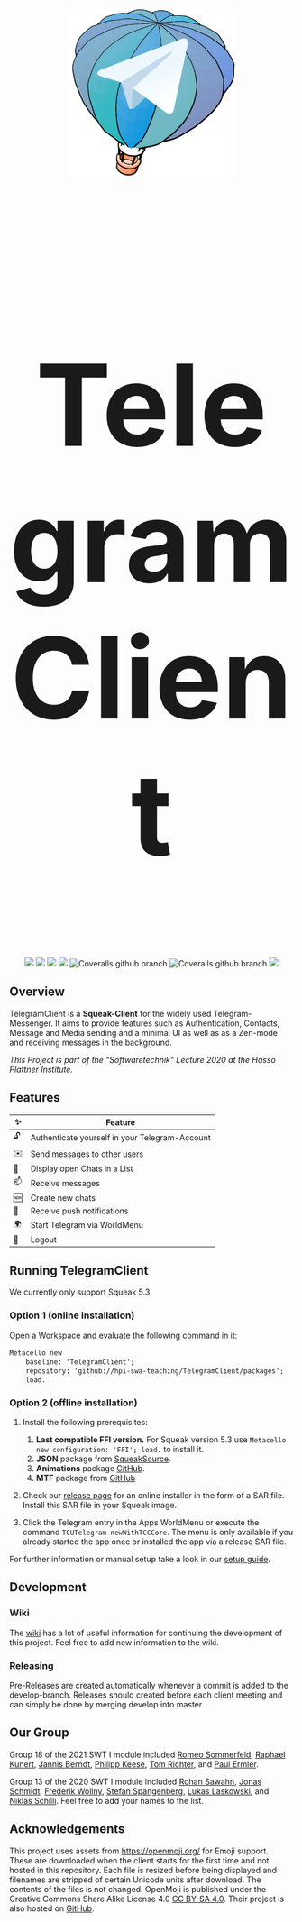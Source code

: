 <p align="center"><img width="300" height="300" src="assets/logo.png" alt="TelegramClient-Logo"></p>

<h1 align="center" style=font-size:200px>TelegramClient</h1>

<p align="center">
    <a href="https://github.com/hpi-swa-teaching/TelegramClient/commits/" title="Last Commit"><img src="https://img.shields.io/github/last-commit/hpi-swa-teaching/TelegramClient?style=flat"></a>
    <a href="https://github.com/hpi-swa-teaching/TelegramClient/issues" title="Open Issues"><img src="https://img.shields.io/github/issues/hpi-swa-teaching/TelegramClient"></a>
    <a href="https://github.com/hpi-swa-teaching/TelegramClient/actions?query=workflow%3ACI+branch%3Amaster" title="Build Status - Master"><img src="https://img.shields.io/github/workflow/status/hpi-swa-teaching/TelegramClient/CI/master?label=master"></a>
    <a href="https://github.com/hpi-swa-teaching/TelegramClient/actions?query=workflow%3ACI+branch%3Adevelop" title="Build Status - Develop"><img src="https://img.shields.io/github/workflow/status/hpi-swa-teaching/telegramclient/CI/develop?label=develop"></a>
    <img alt="Coveralls github branch" src="https://img.shields.io/coveralls/github/hpi-swa-teaching/TelegramClient/master?label=coverage%20-%20master">
    <img alt="Coveralls github branch" src="https://img.shields.io/coveralls/github/hpi-swa-teaching/TelegramClient/develop?label=coverage%20-%20develop">
    <a href="./LICENSE" title="License"><img src="https://img.shields.io/github/license/hpi-swa-teaching/TelegramClient"></a>

## Overview

TelegramClient is a **Squeak-Client** for the widely used Telegram-Messenger. It aims to provide features such as Authentication, Contacts, Message and Media sending and a minimal UI as well as as a Zen-mode and receiving messages in the background.

*This Project is part of the "Softwaretechnik" Lecture 2020 at the Hasso Plattner Institute.*

## Features

<table>
  <thead>
    <tr>
      <th>✨</th>
      <th>Feature</th>
    </tr>
  </thead>
  <tbody>
    <tr>
      <td>🔓</td>
      <td>Authenticate yourself in your Telegram-Account</td>
    </tr>
    <tr>
      <td>✉️</td>
      <td>Send messages to other users</td>
    </tr>
    <tr>
      <td>💬</td>
      <td>Display open Chats in a List</td>
    </tr>
    <tr>
      <td>📫</td>
      <td>Receive messages</td>
    </tr>
    <tr>
      <td>🆕</td>
      <td>Create new chats</td>
    </tr>
    <tr>
      <td>🔔</td>
      <td>Receive push notifications</td>
    </tr>
    <tr>
      <td>🌍</td>
      <td>Start Telegram via WorldMenu</td>
    </tr>
    <tr>
      <td>🚶</td>
      <td>Logout</td>
    </tr>
  </tbody>
</table>

## Running TelegramClient

We currently only support Squeak 5.3.

### Option 1 (online installation)

Open a Workspace and evaluate the following command in it:
```smalltalk
Metacello new
	baseline: 'TelegramClient';
	repository: 'github://hpi-swa-teaching/TelegramClient/packages';
	load.
```

### Option 2 (offline installation)

1. Install the following prerequisites:
   1. **Last compatible FFI version.** For Squeak version 5.3 use `Metacello new configuration: 'FFI'; load.` to install it.
   2. **JSON** package from [SqueakSource](http://www.squeaksource.com/JSON.html).
   3. **Animations** package [GitHub](https://github.com/hpi-swa/animations/).
   4. **MTF** package from [GitHub](https://github.com/hpi-swa-teaching/Morphic-Testing-Framework)

2. Check our [release page](https://github.com/hpi-swa-teaching/TelegramClient/releases) for an online installer in the form of a SAR file. Install this SAR file in your Squeak image.

3. Click the Telegram entry in the Apps WorldMenu or execute the command `TCUTelegram newWithTCCCore`. The menu is only available if you already started the app once or installed the app via a release SAR file.

For further information or manual setup take a look in our [setup
guide](https://github.com/hpi-swa-teaching/TelegramClient/wiki/Setup-Guide).

## Development

### Wiki

The [wiki](https://github.com/hpi-swa-teaching/TelegramClient/wiki) has a lot of useful information for continuing the development of this project. Feel free to add new information to the wiki.

### Releasing

Pre-Releases are created automatically whenever a commit is added to the develop-branch. Releases should created before each client meeting and can simply be done by merging develop into master.

## Our Group

Group 18 of the 2021 SWT I module included [Romeo Sommerfeld](https://github.com/rsommerfeld), [Raphael Kunert](https://github.com/Storyxx), [Jannis Berndt](https://github.com/jb3rndt), [Philipp Keese](https://github.com/phkeese), [Tom Richter](https://github.com/tom-richter), and [Paul Ermler](https://github.com/permler).

Group 13 of the 2020 SWT I module included [Rohan Sawahn](https://github.com/rohansaw), [Jonas Schmidt](https://github.com/schmidtjonas), [Frederik Wollny](https://github.com/Freddy200), [Stefan Spangenberg](https://github.com/sspangenberg), [Lukas Laskowski](https://github.com/lasklu), and [Niklas Schilli](https://github.com/Mrnikbobjeff). Feel free to add your names to the list.

## Acknowledgements

This project uses assets from https://openmoji.org/ for Emoji support. These are downloaded when the client starts for the first time and not hosted in this repository.
Each file is resized before being displayed and filenames are stripped of certain Unicode units after download. The contents of the files is not changed.
OpenMoji is published under the Creative Commons Share Alike License 4.0 [CC BY-SA 4.0](https://creativecommons.org/licenses/by-sa/4.0/#). Their project is also hosted on [GitHub](https://github.com/hfg-gmuend/openmoji).
